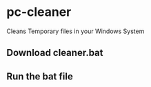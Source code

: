# pc-cleaner
Cleans Temporary files in your Windows System
## Download cleaner.bat	
## Run the bat file

